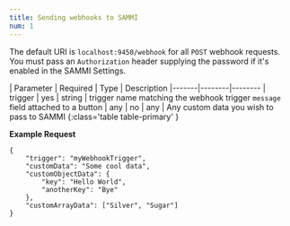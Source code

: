 ```yaml
---
title: Sending webhooks to SAMMI
num: 1
---
```


The default URI is `localhost:9450/webhook` for all `POST` webhook requests.\
You must pass an `Authorization` header supplying the password if it's enabled in the SAMMI Settings.

| Parameter | Required | Type | Description
|-------|--------|--------
| trigger | yes | string | trigger name matching the webhook trigger `message` field attached to a button
| any | no | any | Any custom data you wish to pass to SAMMI
{:class='table table-primary' }


**Example Request**

```
{
	"trigger": "myWebhookTrigger",
	"customData": "Some cool data",
	"customObjectData": {
		"key": "Hello World",
		"anotherKey": "Bye"
	},
	"customArrayData": ["Silver", "Sugar"]
}
```


